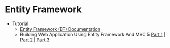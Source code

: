 # Entity Framework
* Tutorial
    - [Entity Framework (EF) Documentation](https://goo.gl/3zti7t)
    - Building Web Application Using Entity Framework And MVC 5 [Part 1](http://goo.gl/dAz9au) | [Part 2](http://goo.gl/dGsFTA) | [Part 3](http://goo.gl/bUITKU)
